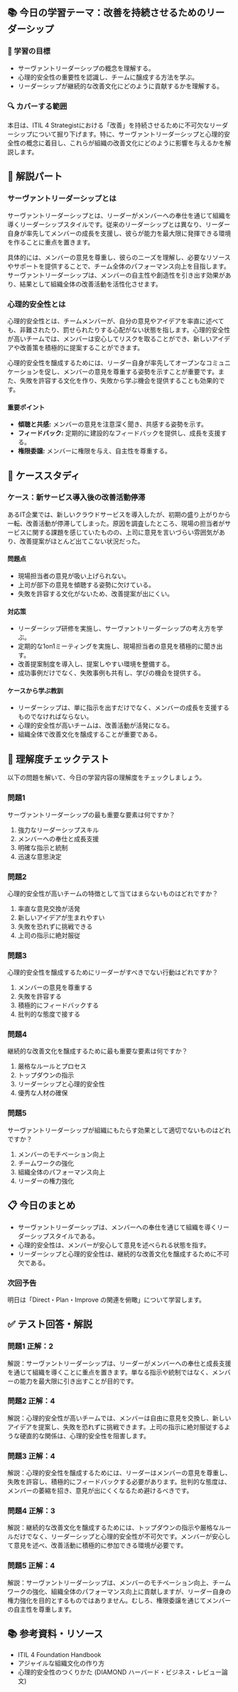 ## 📚 今日の学習テーマ：改善を持続させるためのリーダーシップ

### 📝 学習の目標

*   サーヴァントリーダーシップの概念を理解する。
*   心理的安全性の重要性を認識し、チームに醸成する方法を学ぶ。
*   リーダーシップが継続的な改善文化にどのように貢献するかを理解する。

### 🔍 カバーする範囲

本日は、ITIL 4 Strategistにおける「改善」を持続させるために不可欠なリーダーシップについて掘り下げます。特に、サーヴァントリーダーシップと心理的安全性の概念に着目し、これらが組織の改善文化にどのように影響を与えるかを解説します。

## 📖 解説パート

### サーヴァントリーダーシップとは

サーヴァントリーダーシップとは、リーダーがメンバーへの奉仕を通じて組織を導くリーダーシップスタイルです。従来のリーダーシップとは異なり、リーダー自身が率先してメンバーの成長を支援し、彼らが能力を最大限に発揮できる環境を作ることに重点を置きます。

具体的には、メンバーの意見を尊重し、彼らのニーズを理解し、必要なリソースやサポートを提供することで、チーム全体のパフォーマンス向上を目指します。サーヴァントリーダーシップは、メンバーの自主性や創造性を引き出す効果があり、結果として組織全体の改善活動を活性化させます。

### 心理的安全性とは

心理的安全性とは、チームメンバーが、自分の意見やアイデアを率直に述べても、非難されたり、罰せられたりする心配がない状態を指します。心理的安全性が高いチームでは、メンバーは安心してリスクを取ることができ、新しいアイデアや改善策を積極的に提案することができます。

心理的安全性を醸成するためには、リーダー自身が率先してオープンなコミュニケーションを促し、メンバーの意見を尊重する姿勢を示すことが重要です。また、失敗を許容する文化を作り、失敗から学ぶ機会を提供することも効果的です。

#### 重要ポイント

*   **傾聴と共感:** メンバーの意見を注意深く聞き、共感する姿勢を示す。
*   **フィードバック:** 定期的に建設的なフィードバックを提供し、成長を支援する。
*   **権限委譲:** メンバーに権限を与え、自主性を尊重する。

## 🏢 ケーススタディ

### ケース：新サービス導入後の改善活動停滞

あるIT企業では、新しいクラウドサービスを導入したが、初期の盛り上がりから一転、改善活動が停滞してしまった。原因を調査したところ、現場の担当者がサービスに関する課題を感じていたものの、上司に意見を言いづらい雰囲気があり、改善提案がほとんど出てこない状況だった。

#### 問題点

*   現場担当者の意見が吸い上げられない。
*   上司が部下の意見を傾聴する姿勢に欠けている。
*   失敗を許容する文化がないため、改善提案が出にくい。

#### 対応策

*   リーダーシップ研修を実施し、サーヴァントリーダーシップの考え方を学ぶ。
*   定期的な1on1ミーティングを実施し、現場担当者の意見を積極的に聞き出す。
*   改善提案制度を導入し、提案しやすい環境を整備する。
*   成功事例だけでなく、失敗事例も共有し、学びの機会を提供する。

#### ケースから学ぶ教訓

*   リーダーシップは、単に指示を出すだけでなく、メンバーの成長を支援するものでなければならない。
*   心理的安全性が高いチームは、改善活動が活発になる。
*   組織全体で改善文化を醸成することが重要である。

## 📝 理解度チェックテスト

以下の問題を解いて、今日の学習内容の理解度をチェックしましょう。

### 問題1

サーヴァントリーダーシップの最も重要な要素は何ですか？

1.  強力なリーダーシップスキル
2.  メンバーへの奉仕と成長支援
3.  明確な指示と統制
4.  迅速な意思決定

### 問題2

心理的安全性が高いチームの特徴として当てはまらないものはどれですか？

1.  率直な意見交換が活発
2.  新しいアイデアが生まれやすい
3.  失敗を恐れずに挑戦できる
4.  上司の指示に絶対服従

### 問題3

心理的安全性を醸成するためにリーダーがすべきでない行動はどれですか？

1.  メンバーの意見を尊重する
2.  失敗を許容する
3.  積極的にフィードバックする
4.  批判的な態度で接する

### 問題4

継続的な改善文化を醸成するために最も重要な要素は何ですか？

1.  厳格なルールとプロセス
2.  トップダウンの指示
3.  リーダーシップと心理的安全性
4.  優秀な人材の確保

### 問題5

サーヴァントリーダーシップが組織にもたらす効果として適切でないものはどれですか？

1.  メンバーのモチベーション向上
2.  チームワークの強化
3.  組織全体のパフォーマンス向上
4.  リーダーの権力強化

## 📋 今日のまとめ

*   サーヴァントリーダーシップは、メンバーへの奉仕を通じて組織を導くリーダーシップスタイルである。
*   心理的安全性は、メンバーが安心して意見を述べられる状態を指す。
*   リーダーシップと心理的安全性は、継続的な改善文化を醸成するために不可欠である。

### 次回予告

明日は「Direct・Plan・Improve の関連を俯瞰」について学習します。

## ✅ テスト回答・解説

### 問題1 正解：2

解説：サーヴァントリーダーシップは、リーダーがメンバーへの奉仕と成長支援を通じて組織を導くことに重点を置きます。単なる指示や統制ではなく、メンバーの能力を最大限に引き出すことが目的です。

### 問題2 正解：4

解説：心理的安全性が高いチームでは、メンバーは自由に意見を交換し、新しいアイデアを提案し、失敗を恐れずに挑戦できます。上司の指示に絶対服従するような硬直的な関係は、心理的安全性を阻害します。

### 問題3 正解：4

解説：心理的安全性を醸成するためには、リーダーはメンバーの意見を尊重し、失敗を許容し、積極的にフィードバックする必要があります。批判的な態度は、メンバーの萎縮を招き、意見が出にくくなるため避けるべきです。

### 問題4 正解：3

解説：継続的な改善文化を醸成するためには、トップダウンの指示や厳格なルールだけでなく、リーダーシップと心理的安全性が不可欠です。メンバーが安心して意見を述べ、改善活動に積極的に参加できる環境が必要です。

### 問題5 正解：4

解説：サーヴァントリーダーシップは、メンバーのモチベーション向上、チームワークの強化、組織全体のパフォーマンス向上に貢献しますが、リーダー自身の権力強化を目的とするものではありません。むしろ、権限委譲を通じてメンバーの自主性を尊重します。

## 📚 参考資料・リソース

*   ITIL 4 Foundation Handbook
*   アジャイルな組織文化の作り方
*   心理的安全性のつくりかた (DIAMOND ハーバード・ビジネス・レビュー論文)
